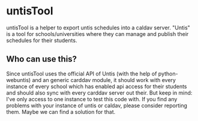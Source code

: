 # untisTool
untisTool is a helper to export untis schedules into a caldav server.
"Untis" is a tool for schools/universities where they can manage and publish their schedules for their students.

## Who can use this?
Since untisTool uses the official API of Untis (with the help of python-webuntis) and an generic carddav module,
it should work with every instance of every school which has enabled api access for their students and should also
sync with every carddav server out their. But keep in mind: I've only access to one instance to test this code with.
If you find any problems with your instance of untis or caldav, please consider reporting them.
Maybe we can find a solution for that.
